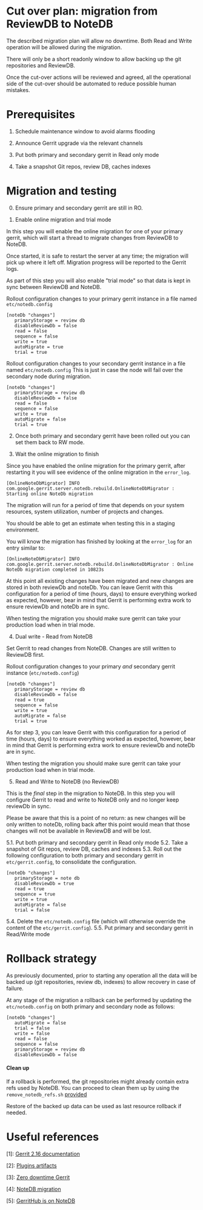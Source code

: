 Cut over plan: migration from ReviewDB to NoteDB
==

The described migration plan will allow no downtime. Both Read and Write
operation will be allowed during the migration.

There will only be a short readonly window to allow backing up the git
repositories and ReviewDB.

Once the cut-over actions will be reviewed and agreed, all the operational side
of the cut-over should be automated to reduce possible human mistakes.

Prerequisites
==

1. Schedule maintenance window to avoid alarms flooding

2. Announce Gerrit upgrade via the relevant channels

3. Put both primary and secondary gerrit in Read only mode

4. Take a snapshot Git repos, review DB, caches indexes


Migration and testing
==
0. Ensure primary and secondary gerrit are still in RO.

1. Enable online migration and trial mode

In this step you will enable the online migration for one of your primary gerrit,
which will start a thread to migrate changes from ReviewDB to NoteDB.

Once started, it is safe to restart the server at any time; the migration will
pick up where it left off. Migration progress will be reported to the Gerrit
logs.

As part of this step you will also enable "trial mode" so that data is kept in
sync between ReviewDB and NoteDB.

Rollout configuration changes to your primary gerrit instance in a file named
`etc/notedb.config`
```
[noteDb "changes"]
   primaryStorage = review db
   disableReviewDb = false
   read = false
   sequence = false
   write = true
   autoMigrate = true
   trial = true
```

Rollout configuration changes to your secondary gerrit instance in a file named
`etc/notedb.config`
This is just in case the node will fail over the secondary node during migration.
```
[noteDb "changes"]
   primaryStorage = review db
   disableReviewDb = false
   read = false
   sequence = false
   write = true
   autoMigrate = false
   trial = true
```

2. Once both primary and secondary gerrit have been rolled out you can set them
back to RW mode.

3. Wait the online migration to finish

Since you have enabled the online migration for the primary gerrit, after
restarting it you will see evidence of the online migration in the `error_log`.

```
[OnlineNoteDbMigrator] INFO  com.google.gerrit.server.notedb.rebuild.OnlineNoteDbMigrator : Starting online NoteDb migration
```

The migration will run for a period of time that depends on your system
resources, system utilization, number of projects and changes.

You should be able to get an estimate when testing this in a staging environment.

You will know the migration has finished by looking at the `error_log` for an
entry similar to:

```
[OnlineNoteDbMigrator] INFO  com.google.gerrit.server.notedb.rebuild.OnlineNoteDbMigrator : Online NoteDb migration completed in 10823s
```

At this point all existing changes have been migrated and new changes are stored
in both reviewDb and noteDb. You can leave Gerrit with this configuration for a
period of time (hours, days) to ensure everything worked as expected, however,
bear in mind that Gerrit is performing extra work to ensure reviewDb and noteDb
are in sync.

When testing the migration you should make sure gerrit can take your production
load when in trial mode.

4. Dual write - Read from NoteDB

Set Gerrit to read changes from NoteDB. Changes are still written to ReviewDB
first.

Rollout configuration changes to your primary *and* secondary gerrit instance
(`etc/notedb.config`)

```
[noteDb "changes"]
   primaryStorage = review db
   disableReviewDb = false
   read = true
   sequence = false
   write = true
   autoMigrate = false
   trial = true
```

As for step 3, you can leave Gerrit with this configuration for a period of time
(hours, days) to ensure everything worked as expected, however, bear in mind
that Gerrit is performing extra work to ensure reviewDb and noteDb
are in sync.

When testing the migration you should make sure gerrit can take your production
load when in trial mode.

5. Read and Write to NoteDB (no ReviewDB)

This is the *final* step in the migration to NoteDB. In this step you will
configure Gerrit to read and write to NoteDB only and no longer keep reviewDb
in sync.

Please be aware that this is a point of no return: as new changes will be only
written to noteDb, rolling back after this point would mean that those changes
will not be available in ReviewDB and will be lost.

   5.1. Put both primary and secondary gerrit in Read only mode
   5.2. Take a snapshot of Git repos, review DB, caches and indexes
   5.3. Roll out the following configuration to both primary and secondary gerrit
   in `etc/gerrit.config`, to consolidate the configuration.

```
[noteDb "changes"]
   primaryStorage = note db
   disableReviewDb = true
   read = true
   sequence = true
   write = true
   autoMigrate = false
   trial = false
```
   5.4. Delete the `etc/notedb.config` file (which will otherwise override the
   content of the `etc/gerrit.config`).
   5.5. Put primary and secondary gerrit in Read/Write mode

Rollback strategy
==

As previously documented, prior to starting any operation all the data will be
backed up (git repositories, review db, indexes) to allow recovery in case of
failure.

At any stage of the migration a rollback can be performed by updating the
`etc/notedb.config` on both primary and secondary node as follows:

```
[noteDb "changes"]
   autoMigrate = false
   trial = false
   write = false
   read = false
   sequence = false
   primaryStorage = review db
   disableReviewDb = false
```

#### Clean up

If a rollback is performed, the git repositories might already contain extra
refs used by NoteDB. You can proceed to clean them up by using the
`remove_notedb_refs.sh` [provided](https://gerrit.googlesource.com/gerrit/+/refs/heads/master/contrib/remove-notedb-refs.sh)

Restore of the backed up data can be used as last resource rollback if needed.

Useful references
==

[1]: [Gerrit 2.16 documentation](https://www.gerritcodereview.com/2.16.html)

[2]: [Plugins artifacts](https://gerrit-ci.gerritforge.com)

[3]: [Zero downtime Gerrit](https://www.slideshare.net/lucamilanesio/zerodowntime-gerrit-code-review-upgrades)

[4]: [NoteDB migration](https://gerrit-review.googlesource.com/Documentation/note-db.html)

[5]: [GerritHub is on NoteDB](https://gitenterprise.me/2018/04/27/gerrithub-is-on-notedb-with-a-bump)